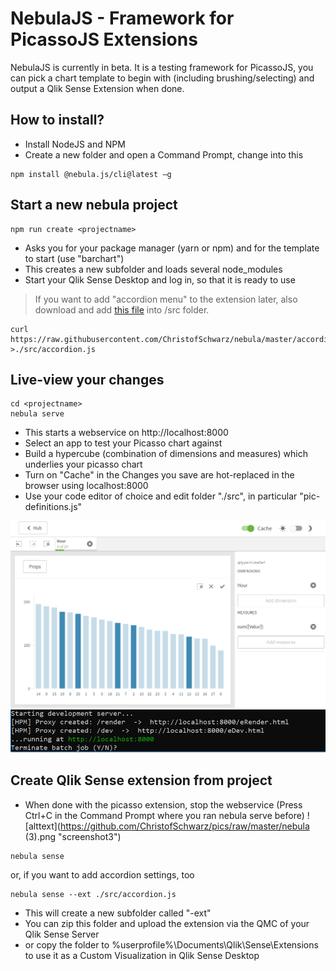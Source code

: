 # NebulaJS - Framework for PicassoJS Extensions

NebulaJS is currently in beta. It is a testing framework for PicassoJS, you can pick a chart template to begin with (including brushing/selecting) and output a Qlik Sense Extension when done. 

## How to install? 
 * Install NodeJS and NPM 
 * Create a new folder and open a Command Prompt, change into this 
```
npm install @nebula.js/cli@latest –g
```
## Start a new nebula project
```
npm run create <projectname>
```
 * Asks you for your package manager (yarn or npm) and for the template to start (use "barchart")
 * This creates a new subfolder and loads several node_modules
 * Start your Qlik Sense Desktop and log in, so that it is ready to use

> If you want to add "accordion menu" to the extension later, also download and add <a href="https://github.com/ChristofSchwarz/nebula/raw/master/accordion.js">this file</a> into /src folder.  
```
curl https://raw.githubusercontent.com/ChristofSchwarz/nebula/master/accordion.js >./src/accordion.js
```
## Live-view your changes
```
cd <projectname>
nebula serve
```
 * This starts a webservice on http://localhost:8000 
 * Select an app to test your Picasso chart against
 * Build a hypercube (combination of dimensions and measures) which underlies your picasso chart
 * Turn on "Cache" in the Changes you save are hot-replaced in the browser using localhost:8000
 * Use your code editor of choice and edit folder "./src", in particular "pic-definitions.js" 
 
<img src="https://github.com/ChristofSchwarz/pics/raw/master/nebula (1).png" /> 
<img src="https://github.com/ChristofSchwarz/pics/raw/master/nebula (2).png" />


## Create Qlik Sense extension from project
 * When done with the picasso extension, stop the webservice (Press Ctrl+C in the Command Prompt where you ran nebula serve before)
![alttext](https://github.com/ChristofSchwarz/pics/raw/master/nebula (3).png "screenshot3") 
```
nebula sense
```
or, if you want to add accordion settings, too
```
nebula sense --ext ./src/accordion.js
```
 * This will create a new subfolder called "<projectname>-ext"
 * You can zip this folder and upload the extension via the QMC of your Qlik Sense Server 
 * or copy the folder to %userprofile%\Documents\Qlik\Sense\Extensions to use it as a Custom Visualization in Qlik Sense Desktop


